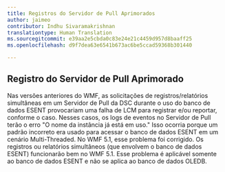 ```yaml
---
title: Registros do Servidor de Pull Aprimorados
author: jaimeo
contributor: Indhu Sivaramakrishnan
translationtype: Human Translation
ms.sourcegitcommit: e39aa2e5cbda0c83e24e21c4459d957d8baaff25
ms.openlocfilehash: d9f7dea63e6541b673ac6be5ccad59368b301440

---
```


## Registro do Servidor de Pull Aprimorado ##

Nas versões anteriores do WMF, as solicitações de registros/relatórios simultâneas em um Servidor de Pull da DSC durante o uso do banco de dados ESENT provocariam uma falha de LCM para registrar e/ou reportar, conforme o caso. Nesses casos, os logs de eventos no Servidor de Pull terão o erro "O nome da instância já está em uso."
Isso ocorria porque um padrão incorreto era usado para acessar o banco de dados ESENT em um cenário Multi-Threaded. No WMF 5.1, esse problema foi corrigido. Os registros ou relatórios simultâneos (que envolvem o banco de dados ESENT) funcionarão bem no WMF 5.1. Esse problema é aplicável somente ao banco de dados ESENT e não se aplica ao banco de dados OLEDB. 



<!--HONumber=Aug16_HO3-->


